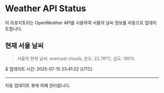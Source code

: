 
# Weather API Status

이 리포지토리는 OpenWeather API를 사용하여 서울의 날씨 정보를 자동으로 업데이트합니다.

## 현재 서울 날씨
> 서울의 현재 날씨: overcast clouds, 온도: 22.76°C, 습도: 100%

⏳ 업데이트 시간: 2025-07-15 23:41:22 (UTC)

---
자동 업데이트 봇에 의해 관리됩니다.
